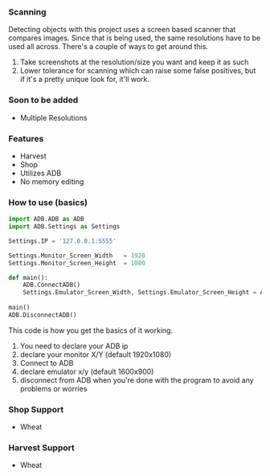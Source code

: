 ### Scanning
Detecting objects with this project uses a screen based scanner that compares images. Since that is being used, the same resolutions have to be used all across.
There's a couple of ways to get around this.
1. Take screenshots at the resolution/size you want and keep it as such
2. Lower tolerance for scanning which can raise some false positives, but if it's a pretty unique look for, it'll work.

### Soon to be added
+ Multiple Resolutions

### Features
+ Harvest
+ Shop
+ Utilizes ADB
+ No memory editing

### How to use (basics)
```python
import ADB.ADB as ADB
import ADB.Settings as Settings

Settings.IP = '127.0.0.1:5555'

Settings.Monitor_Screen_Width   = 1920
Settings.Monitor_Screen_Height  = 1080

def main():
    ADB.ConnectADB()
    Settings.Emulator_Screen_Width, Settings.Emulator_Screen_Height = ADB.GetEmulatorSize()
    
main()
ADB.DisconnectADB()
```
This code is how you get the basics of it working.
1. You need to declare your ADB ip
2. declare your monitor X/Y (default 1920x1080)
3. Connect to ADB
4. declare emulator x/y (default 1600x900)
5. disconnect from ADB when you're done with the program to avoid any problems or worries

### Shop Support
+ Wheat

### Harvest Support
+ Wheat
